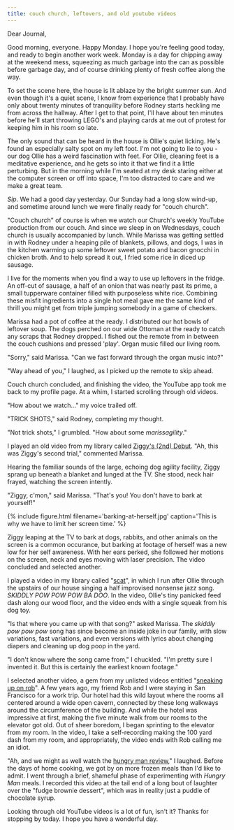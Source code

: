 ```yaml
---
title: couch church, leftovers, and old youtube videos
---
```


Dear Journal,

Good morning, everyone.  Happy Monday.  I hope you're feeling good
today, and ready to begin another work week.  Monday is a day for
chipping away at the weekend mess, squeezing as much garbage into the
can as possible before garbage day, and of course drinking plenty of
fresh coffee along the way.

To set the scene here, the house is lit ablaze by the bright summer
sun.  And even though it's a quiet scene, I know from experience that
I probably have only about twenty minutes of tranquility before Rodney
starts heckling me from across the hallway.  After I get to that
point, I'll have about ten minutes before he'll start throwing LEGO's
and playing cards at me out of protest for keeping him in his room so
late.

The only sound that can be heard in the house is Ollie's quiet
licking.  He's found an especially salty spot on my left foot.  I'm
not going to lie to you - our dog Ollie has a weird fascination with
feet.  For Ollie, cleaning feet is a meditative experience, and he
gets so into it that we find it a little perturbing.  But in the
morning while I'm seated at my desk staring either at the computer
screen or off into space, I'm too distracted to care and we make a
great team.

_Sip_.  We had a good day yesterday.  Our Sunday had a long slow
wind-up, and sometime around lunch we were finally ready for "couch
church".

"Couch church" of course is when we watch our Church's weekly YouTube
production from our couch.  And since we sleep in on Wednesdays, couch
church is usually accompanied by lunch.  While Marissa was getting
settled in with Rodney under a heaping pile of blankets, pillows, and
dogs, I was in the kitchen warming up some leftover sweet potato and
bacon gnocchi in chicken broth.  And to help spread it out, I fried
some rice in diced up sausage.

I live for the moments when you find a way to use up leftovers in the
fridge.  An off-cut of sausage, a half of an onion that was nearly
past its prime, a small tupperware container filled with purposeless
white rice.  Combining these misfit ingredients into a single hot meal
gave me the same kind of thrill you might get from triple jumping
somebody in a game of checkers.

Marissa had a pot of coffee at the ready.  I distributed our hot bowls
of leftover soup.  The dogs perched on our wide Ottoman at the ready
to catch any scraps that Rodney dropped.  I fished out the remote from
in between the couch cushions and pressed 'play'.  Organ music filled
our living room.

"Sorry," said Marissa.  "Can we fast forward through the organ music into?"

"Way ahead of you," I laughed, as I picked up the remote to skip
ahead.

Couch church concluded, and finishing the video, the YouTube app took
me back to my profile page.  At a whim, I started scrolling through
old videos.

"How about we watch..." my voice trailed off.

"TRICK SHOTS," said Rodney, completing my thought.

"Not trick shots," I grumbled.  "How about some _marissagility_."

I played an old video from my library called [Ziggy's (2nd) Debut].
"Ah, this was Ziggy's second trial," commented Marissa.

Hearing the familiar sounds of the large, echoing dog agility
facility, Ziggy sprang up beneath a blanket and lunged at the TV.  She
stood, neck hair frayed, watching the screen intently.

"Ziggy, c'mon," said Marissa.  "That's you!  You don't have to bark at
yourself!"

{% include figure.html
filename='barking-at-herself.jpg'
caption='This is why we have to limit her screen time.' %}

Ziggy leaping at the TV to bark at dogs, rabbits, and other animals on
the screen is a common occurance, but barking at footage of herself
was a new low for her self awareness.  With her ears perked, she
followed her motions on the screen, neck and eyes moving with laser
precision.  The video concluded and selected another.

I played a video in my library called "[scat]", in which I run after
Ollie through the upstairs of our house singing a half improvised
nonsense jazz song.  _SKIDDLY POW POW POW BA DOO_.  In the video,
Ollie's tiny panicked feed dash along our wood floor, and the video
ends with a single squeak from his dog toy.

"Is that where you came up with that song?" asked Marissa.  The
_skiddly pow pow pow_ song has since become an inside joke in our
family, with slow variations, fast variations, and even versions with
lyrics about changing diapers and cleaning up dog poop in the yard.

"I don't know where the song came from," I chuckled.  "I'm pretty sure
I invented it.  But this is certainly the earliest known footage."

I selected another video, a gem from my unlisted videos entitled
"[sneaking up on rob]".  A few years ago, my friend Rob and I were
staying in San Francisco for a work trip.  Our hotel had this wild
layout where the rooms all centered around a wide open cavern,
connected by these long walkways around the circumference of the
building.  And while the hotel was impressive at first, making the
five minute walk from our rooms to the elevator got old.  Out of sheer
boredom, I began sprinting to the elevator from my room.  In the
video, I take a self-recording making the 100 yard dash from my room,
and appropriately, the video ends with Rob calling me an idiot.

"Ah, and we might as well watch the [hungry man review]," I laughed.
Before the days of home cooking, we got by on more frozen meals than
I'd like to admit.  I went through a brief, shameful phase of
experimenting with _Hungry Man_ meals.  I recorded this video at the
tail end of a long bout of laughter over the "fudge brownie dessert",
which was in reality just a puddle of chocolate syrup.

Looking through old YouTube videos is a lot of fun, isn't it?  Thanks
for stopping by today.  I hope you have a wonderful day.

[Ziggy's (2nd) Debut]: https://youtu.be/rNQBxnVFfWM
[scat]: https://youtu.be/YafZ2SOdjDY
[sneaking up on rob]: https://youtu.be/jgJ7ZWLHrNY
[hungry man review]: https://youtu.be/Y4UFHeIUc0c

